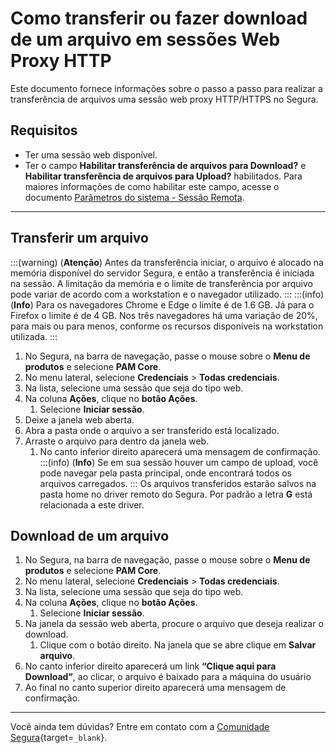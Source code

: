 # Como transferir ou fazer download de um arquivo em sessões Web Proxy HTTP

Este documento fornece informações sobre o passo a passo para realizar a transferência de arquivos uma sessão web proxy HTTP/HTTPS no Segura.

## Requisitos

* Ter uma sessão web disponível.
* Ter o campo **Habilitar transferência de arquivos para Download?** e **Habilitar transferência de arquivos para Upload?** habilitados. Para maiores informações de como habilitar este campo, acesse o documento [Parâmetros do sistema - Sessão Remota](/v4/docs/pt/pam-session-proxy-settings).

---
## Transferir um arquivo
:::(warning) (**Atenção**)
Antes da transferência iniciar, o arquivo é alocado na memória disponível do servidor Segura, e então a transferência é iniciada na sessão. A limitação da memória e o limite de transferência por arquivo pode variar de acordo com a workstation e o navegador utilizado.
:::
:::(info) (**Info**)
Para os navegadores Chrome e Edge o limite é de 1.6 GB. Já para o Firefox o limite é de 4 GB. Nos três navegadores há uma variação de 20%, para mais ou para menos, conforme os recursos disponíveis na workstation utilizada.
:::

1. No Segura, na barra de navegação, passe o mouse sobre o **Menu de produtos** e selecione **PAM Core**.
2. No menu lateral, selecione **Credenciais** > **Todas credenciais**.
3. Na lista, selecione uma sessão que seja do tipo web.
4. Na coluna **Ações**, clique no **botão Ações**.
    1. Selecione **Iniciar sessão**.
5. Deixe a janela web aberta.
6. Abra a pasta onde o arquivo a ser transferido está localizado.
7. Arraste o arquivo para dentro da janela web.
    1. No canto inferior direito aparecerá uma mensagem de confirmação.
    :::(info) (**Info**)
    Se em sua sessão houver um campo de upload, você pode navegar pela pasta principal, onde encontrará todos os arquivos carregados.
    :::
Os arquivos transferidos estarão salvos na pasta home no driver remoto do Segura. Por padrão a letra **G** está relacionada a este driver.

## Download de um arquivo

1. No Segura, na barra de navegação, passe o mouse sobre o **Menu de produtos** e selecione **PAM Core**.
2. No menu lateral, selecione **Credenciais** > **Todas credenciais**.
3. Na lista, selecione uma sessão que seja do tipo web.
4. Na coluna **Ações**, clique no **botão Ações**.
    1. Selecione **Iniciar sessão**.
5. Na janela da sessão web aberta, procure o arquivo que deseja realizar o download.
    1. Clique com o botão direito. Na janela que se abre clique em **Salvar arquivo**.
6. No canto inferior direito aparecerá um link **“Clique aqui para Download”**, ao clicar, o arquivo é baixado para a máquina do usuário
7. Ao final no canto superior direito aparecerá uma mensagem de confirmação.

---
Você ainda tem dúvidas? Entre em contato com a [Comunidade Segura](https://community.Segura.io/){target=`_blank`}.